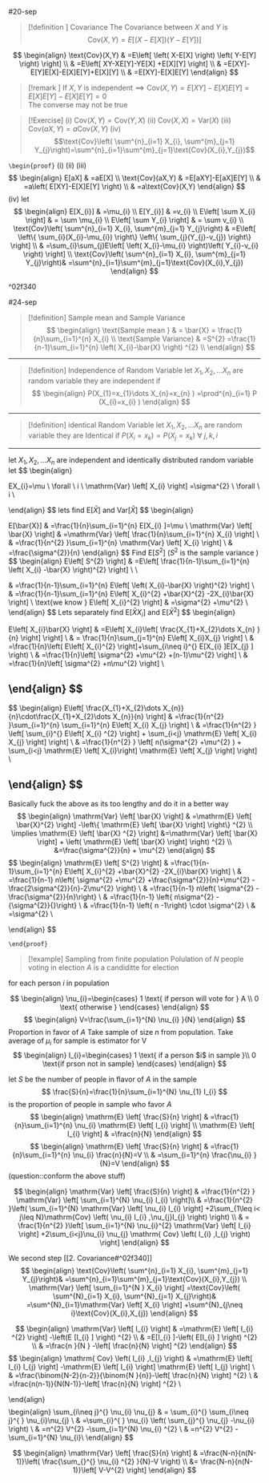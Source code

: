 #20-sep 
> [!definition ] Covariance
> The Covariance between $X$ and $Y$ is $$\text{Cov}(X,Y)=E\left[ \left( X-E[X] \right) \left( Y-E[Y] \right)   \right] $$

$$
\begin{align}
\text{Cov}(X,Y) & =E\left[ \left( X-E[X] \right) \left( Y-E[Y] \right)   \right] \\
 & =E\left[ XY-XE[Y]-YE[X] +E[X][Y] \right]  \\
 & =E[XY]-E[Y]E[X]-E[X]E[Y]+E[X][Y] \\
 & =E[XY]-E[X]E[Y]
\end{align}
$$
> [!remark ] 
> If $X,Y$ is independent$\implies \text{Cov}(X,Y)=E[XY]-E[X]E[Y]=E[X]E[Y]-E[X]E[Y]=0$  
>The converse may not be true

> [!Exercise] 
>(i) $\text{Cov}(X,Y)=\text{Cov}(Y,X)$
>(ii) $\text{Cov}(X,X)= \text{Var}(X)$
>(iii) $\text{Cov}(aX,Y)=a\text{Cov}(X,Y)$
>(iv) $$\text{Cov}\left( \sum^{n}_{i=1} X_{i}, \sum^{m}_{j=1} Y_{j}\right)=\sum^{n}_{i=1}\sum^{m}_{j=1}\text{Cov}(X_{i},Y_{j})$$
>

`\begin{proof}`
(i)
(ii)
(iii)
$$
\begin{align}
E[aX] & =aE[X] \\
\text{Cov}(aX,Y) & =E[aXY]-E[aX]E[Y] \\
 & =a\left( E[XY]-E[X]E[Y] \right)  \\
 & =a\text{Cov}(X,Y)
\end{align}
$$
(iv) let
$$
\begin{align}
E[X_{i}] & =\mu_{i} \\
E[Y_{i}] & =v_{i} \\
E\left[ \sum X_{i} \right] & = \sum \mu_{i} \\
E\left[ \sum Y_{i} \right] & = \sum v_{i} \\
\text{Cov}\left( \sum^{n}_{i=1} X_{i}, \sum^{m}_{j=1} Y_{j}\right) & =E\left[ \left\{  \sum_{i}(X_{i}-\mu_{i}) \right\} \left\{  \sum_{j}(Y_{j}-v_{j}) \right\} \right] \\
 & =\sum_{i}\sum_{j}E\left[ \left( X_{i}-\mu_{i}  \right)\left( Y_{i}-v_{i} \right)   \right]  \\
 \text{Cov}\left( \sum^{n}_{i=1} X_{i}, \sum^{m}_{j=1} Y_{j}\right)& =\sum^{n}_{i=1}\sum^{m}_{j=1}\text{Cov}(X_{i},Y_{j})
\end{align}
$$

^02f340

#24-sep 

> [!definition] Sample mean and Sample Variance
$$
\begin{align}
\text{Sample mean } &  = \bar{X} = \frac{1}{n}\sum_{i=1}^{n} X_{i}  \\
\text{Sample Variance} & =S^{2} =\frac{1}{n-1}\sum_{i=1}^{n} \left( X_{i}-\bar{X}  \right) ^{2}  \\
\end{align}
$$


---
>[!definition] Independence of Random Variable 
>let $X_{1},X_{2},\dots X_{n}$ are random variable they are independent if 
$$
\begin{align}
P(X_{1}=x_{1}\dots X_{n}=x_{n}  ) =\prod^{n}_{i=1} P  (X_{i}=x_{i}  )  
\end{align}
$$

---
>[!definition] identical Random Variable 
>let $X_{1},X_{2},\dots X_{n}$ are random variable they are Identical if 
$P(X_{i}=x_{k})=P(X_{j}=x_{k}) \ \forall \ j,k,i$

---
let $X_{1},X_{2},\dots X_{n}$ are independent and identically distributed random variable 
let 
$$
\begin{align}


EX_{i}=\mu \ \forall \ i \\
\mathrm{Var} \left[ X_{i}  \right] =\sigma^{2}  \ \forall \ i \\

\end{align}
$$
lets find $\mathrm{E} \left[ \bar{X} \right]$ and $\mathrm{Var} \left[ \bar{X} \right]$ 
$$
\begin{align}

E[\bar{X}] & =\frac{1}{n}\sum_{i=1}^{n} E[X_{i} ]=\mu \\
		\mathrm{Var} \left[ \bar{X} \right] &  =\mathrm{Var} \left[ \frac{1}{n}\sum_{i=1}^{n} X_{i}  \right]  \\
 & =\frac{1}{n^{2} }\sum_{i=1}^{n}  \mathrm{Var} \left[ X_{i}  \right]  \\
 & =\frac{\sigma^{2}}{n}
\end{align}
$$
Find $\mathrm{E} \left[ S^{2} \right]$ ($S^{2}$ is the sample variance ) 
$$
\begin{align}
			E\left[ S^{2}  \right]  & =E\left[ \frac{1}{n-1}\sum_{i=1}^{n} \left( X_{i} -\bar{X}  \right)^{2}   \right]  \\ \\

 & =\frac{1}{n-1}\sum_{i=1}^{n} E\left[ \left( X_{i}-\bar{X}  \right)^{2} \right] \\
 & =\frac{1}{n-1}\sum_{i=1}^{n} E\left[  X_{i}^{2} +\bar{X}^{2} -2X_{i}\bar{X}   \right]  \\
\text{we know } E\left[ X_{i}^{2}  \right]  & =\sigma^{2} +\mu^{2}   \\
\end{align}
$$
Lets separately find  $\mathrm{E} \left[ \bar{X} X_{i}\right]$ and $\mathrm{E} \left[ \bar{X}^{2} \right]$ 
$$
\begin{align}

E\left[ X_{i}\bar{X}  \right]  & =E\left[ X_{i}\left[ \frac{X_{1}+X_{2}\dots X_{n} }{n} \right]   \right]  \\
		 & = \frac{1}{n}\sum_{j=1}^{n} E\left[ X_{i}X_{j}   \right]  \\
	 & =\frac{1}{n}\left( E\left[ X_{i}^{2} \right]+\sum_{i\neq i}^{}   E[X_{i} ]E[X_{j} ]  \right)  \\
	 & =\frac{1}{n}\left[ \sigma^{2} +\mu^{2} +(n-1)\mu^{2}  \right]  \\
	 & =\frac{1}{n}\left[ \sigma^{2}  +n\mu^{2}  \right]  \\
 
\end{align}
$$
---
$$
\begin{align}
  E\left[ \frac{X_{1}+X_{2}\dots X_{n}}{n}\cdot\frac{X_{1}+X_{2}\dots X_{n}}{n} \right] 
 & =\frac{1}{n^{2} }\sum_{i=1}^{n} \sum_{i=1}^{n} E\left[ X_{i}  X_{j}  \right]  \\
& =\frac{1}{n^{2} } \left[ \sum_{i}^{} E\left[ X_{i} ^{2}  \right]  + \sum_{i<j} \mathrm{E} \left[ X_{i} X_{j}  \right] \right]  \\
& =\frac{1}{n^{2} } \left[ n(\sigma^{2} +\mu^{2} ) + \sum_{i<j} \mathrm{E} \left[ X_{i}\right]  \mathrm{E} \left[ X_{j} \right] \right] \\

\end{align}
$$
---

Basically fuck the above as its too lengthy and do it in a better way
$$
\begin{align}
	\mathrm{Var} \left[ \bar{X} \right]  & =\mathrm{E} \left[ \bar{X}^{2}  \right]  -\left\{ \mathrm{E} \left[ \bar{X} \right]  \right\} ^{2}  \\
		\implies \mathrm{E} \left[ \bar{X} ^{2} \right]  &=\mathrm{Var} \left[ \bar{X} \right] + \left( \mathrm{E} \left[ \bar{X} \right]  \right) ^{2} \\
 &=\frac{\sigma^{2}}{n}  + \mu^{2} 
\end{align}
$$
$$
\begin{align}
\mathrm{E} \left[ S^{2}  \right]  & =\frac{1}{n-1}\sum_{i=1}^{n} E\left[  X_{i}^{2} +\bar{X}^{2} -2X_{i}\bar{X}   \right]   \\
 & =\frac{1}{n-1} n\left\{ \sigma^{2} +\mu^{2} +\frac{\sigma^{2}}{n}+\mu^{2} -\frac{2\sigma^{2}}{n}-2\mu^{2} \right\} \\
 & =\frac{1}{n-1} n\left\{ \sigma^{2}  -\frac{\sigma^{2}}{n}\right\} \\
 & =\frac{1}{n-1} \left\{ n\sigma^{2}  -{\sigma^{2}}{}\right\} \\
 & =\frac{1}{n-1} \left\{ n  -1\right\} \cdot \sigma^{2}  \\
 & =\sigma^{2}  \\

\end{align}
$$

`\end{proof}`

<div class="math math-block is-loaded" ></div>



> [!example] Sampling from finite population 
> Polulation of $N$ people voting in election $A$ is a candiditte for election

for each person $i$ in population

$$
\begin{align}
\nu_{i}=\begin{cases}
1 \text{ if person will vote for  } A  \\
0 \text{ otherwise }
\end{cases} 
\end{align}
$$
$$
\begin{align}
	V=\frac{\sum_{i=1}^{N} \nu_{i} }{N}
\end{align}
$$
Proportion in favor of $A$ 
Take sample of size $n$ from population.
Take average of $\mu_{i}$ for sample is estimator for V
$$
\begin{align}
I_{i}=\begin{cases}
1 \text{ if a person $i$ in sample }\\
0 \text{if prson not in sample}
\end{cases} 
\end{align}
$$

let $S$ be the number of people in flavor of $A$ in the sample 
$$
\frac{S}{n}=\frac{1}{n}\sum_{i=1}^{N} \nu_{1} I_{i} 
$$
is the proportion of people in sample who favor $A$ 
$$
\begin{align}
			\mathrm{E} \left[ \frac{S}{n} \right]  & =\frac{1}{n}\sum_{i=1}^{n} \nu_{i} \mathrm{E} \left[ I_{i}  \right]  \\
	\mathrm{E} \left[ I_{i}  \right]  & =\frac{n}{N}
\end{align}
$$
$$
\begin{align}
				\mathrm{E} \left[ \frac{S}{n} \right]  & =\frac{1}{n}\sum_{i=1}^{n} \nu_{i} \frac{n}{N}=V  \\
& =\sum_{i=1}^{n} \frac{\nu_{i} }{N}=V
\end{align}
$$
(question::conform the above stuff)

$$
\begin{align}
		\mathrm{Var} \left[ \frac{S}{n} \right]  & =\frac{1}{n^{2} }  \mathrm{Var} \left[ \sum_{i=1}^{N} \nu_{i} I_{i}  \right]\\
		 & =\frac{1}{n^{2} }\left( \sum_{i=1}^{N} \mathrm{Var} \left[ \nu_{i} I_{i}  \right]  +2\sum_{1\leq i< j\leq N}\mathrm{Cov} \left( \nu_{i} I_{i} ,\nu_{j}I_{j}   \right)  \right)  \\
				 & = \frac{1}{n^{2} }\left[ \sum_{i=1}^{N} \nu_{i}^{2} \mathrm{Var} \left[ I_{i}  \right] +2\sum_{i<j}\nu_{i} \nu_{j} \mathrm{ Cov} \left( I_{i} ,I_{j}  \right)    \right] 
\end{align}
$$

We second step [[2. Covariance#^02f340]]  
$$
\begin{align}
 \text{Cov}\left( \sum^{n}_{i=1} X_{i}, \sum^{m}_{j=1} Y_{j}\right)& =\sum^{n}_{i=1}\sum^{m}_{j=1}\text{Cov}(X_{i},Y_{j}) \\
 \mathrm{Var} \left[ \sum_{i=1}^{N } X_{i}   \right] =\text{Cov}\left( \sum^{N}_{i=1} X_{i}, \sum^{N}_{j=1} X_{j}\right)& =\sum^{N}_{i=1}\mathrm{Var} \left[ X_{i}  \right] +\sum^{N}_{j\neq i}\text{Cov}(X_{i},X_{j})
\end{align}
$$



$$
\begin{align}
\mathrm{Var} \left[ I_{i}  \right] &   =\mathrm{E} \left[ I_{i} ^{2}  \right] -\left(E [I_{i} ] \right) ^{2}  \\
		 & =E[I_{i} ]-\left( E[I_{i} ] \right) ^{2}  \\
			 & =\frac{n }{N } -\left[ \frac{n}{N} \right] ^{2} 
\end{align}
$$
$$
\begin{align}
\mathrm{ Cov} \left( I_{i} ,I_{j}  \right) &  =\mathrm{E} \left[ I_{i} I_{j}  \right] -\mathrm{E} \left[ I_{i}  \right] \mathrm{E} \left[ I_{j}  \right]  \\
	 & =\frac{\binom{N-2}{n-2}}{\binom{N }{n}}-\left[ \frac{n}{N} \right] ^{2}  \\
	 & =\frac{n(n-1)}{N(N-1)}-\left[ \frac{n}{N} \right] ^{2}  \\

\end{align}
$$
$$
\begin{align}
\sum_{i\neq j}^{} \nu_{i} \nu_{j}  & = \sum_{i}^{} \sum_{i\neq j}^{ } \nu_{i}\nu_{j}   \\
& =\sum_{i}^{ } \nu_{i} \left( \sum_{j}^{} \nu_{j} -\nu_{i}  \right) \\
& =n^{2} V^{2} -\sum_{i=1}^{N} \nu_{i} ^{2} \\
& =n^{2} V^{2} -\sum_{i=1}^{N} \nu_{i}\\
\end{align}
$$

$$
\begin{align}
\mathrm{Var} \left[ \frac{S}{n} \right]  & =\frac{N-n}{n(N-1)}\left( \frac{\sum_{}^{} \nu_{i} ^{2} }{N}-V \right)  \\
&= \frac{N-n}{n(N-1)}\left[ V-V^{2}  \right] 
\end{align}
$$

> 